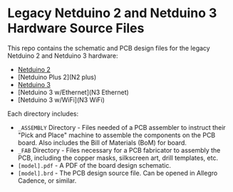 # Legacy Netduino 2 and Netduino 3 Hardware Source Files

This repo contains the schematic and PCB design files for the legacy Netduino 2 and Netduino 3 hardware:

* [Netduino 2](N2)
* [Netduino Plus 2](N2 plus)
* [Netduino 3](N3)
* [Netduino 3 w/Ethernet](N3 Ethernet)
* [Netduino 3 w/WiFi](N3 WiFi)
 
Each directory includes: 
 * `_ASSEMBLY` Directory - Files needed of a PCB assembler to instruct their "Pick and Place" machine to assemble the components on the PCB board. Also includes the Bill of Materials (BoM) for board.
 * `_FAB` Directory - Files necessary for a PCB fabricator to assembly the PCB, including the copper masks, silkscreen art, drill templates, etc.
 * `[model].pdf` - A PDF of the board design schematic.
 * `[model].brd` - The PCB design source file. Can be opened in Allegro Cadence, or similar.